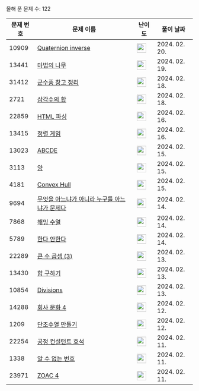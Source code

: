 올해 푼 문제 수: 122

| 문제 번호 | 문제 이름 | 난이도 | 풀이 날짜 |
| --- | --- | --- | --- |
| 10909 | [Quaternion inverse](https://www.acmicpc.net/problem/10909) | <img height="25px" width="25px=" src="https://static.solved.ac/tier_small/19.svg"/> | 2024. 02. 20.  |
| 13441 | [마법의 나무](https://www.acmicpc.net/problem/13441) | <img height="25px" width="25px=" src="https://static.solved.ac/tier_small/20.svg"/> | 2024. 02. 19.  |
| 31412 | [군수품 창고 정리](https://www.acmicpc.net/problem/31412) | <img height="25px" width="25px=" src="https://static.solved.ac/tier_small/16.svg"/> | 2024. 02. 18.  |
| 2721 | [삼각수의 합](https://www.acmicpc.net/problem/2721) | <img height="25px" width="25px=" src="https://static.solved.ac/tier_small/3.svg"/> | 2024. 02. 18.  |
| 22859 | [HTML 파싱](https://www.acmicpc.net/problem/22859) | <img height="25px" width="25px=" src="https://static.solved.ac/tier_small/13.svg"/> | 2024. 02. 16.  |
| 13415 | [정렬 게임](https://www.acmicpc.net/problem/13415) | <img height="25px" width="25px=" src="https://static.solved.ac/tier_small/15.svg"/> | 2024. 02. 16.  |
| 13023 | [ABCDE](https://www.acmicpc.net/problem/13023) | <img height="25px" width="25px=" src="https://static.solved.ac/tier_small/11.svg"/> | 2024. 02. 15.  |
| 3113 | [양](https://www.acmicpc.net/problem/3113) | <img height="25px" width="25px=" src="https://static.solved.ac/tier_small/16.svg"/> | 2024. 02. 15.  |
| 4181 | [Convex Hull](https://www.acmicpc.net/problem/4181) | <img height="25px" width="25px=" src="https://static.solved.ac/tier_small/17.svg"/> | 2024. 02. 15.  |
| 9694 | [무엇을 아느냐가 아니라 누구를 아느냐가 문제다](https://www.acmicpc.net/problem/9694) | <img height="25px" width="25px=" src="https://static.solved.ac/tier_small/13.svg"/> | 2024. 02. 14.  |
| 7868 | [해밍 수열](https://www.acmicpc.net/problem/7868) | <img height="25px" width="25px=" src="https://static.solved.ac/tier_small/11.svg"/> | 2024. 02. 14.  |
| 5789 | [한다 안한다](https://www.acmicpc.net/problem/5789) | <img height="25px" width="25px=" src="https://static.solved.ac/tier_small/3.svg"/> | 2024. 02. 14.  |
| 22289 | [큰 수 곱셈 (3)](https://www.acmicpc.net/problem/22289) | <img height="25px" width="25px=" src="https://static.solved.ac/tier_small/20.svg"/> | 2024. 02. 13.  |
| 13430 | [합 구하기](https://www.acmicpc.net/problem/13430) | <img height="25px" width="25px=" src="https://static.solved.ac/tier_small/16.svg"/> | 2024. 02. 13.  |
| 10854 | [Divisions](https://www.acmicpc.net/problem/10854) | <img height="25px" width="25px=" src="https://static.solved.ac/tier_small/21.svg"/> | 2024. 02. 13.  |
| 14288 | [회사 문화 4](https://www.acmicpc.net/problem/14288) | <img height="25px" width="25px=" src="https://static.solved.ac/tier_small/18.svg"/> | 2024. 02. 12.  |
| 1209 | [단조수열 만들기](https://www.acmicpc.net/problem/1209) | <img height="25px" width="25px=" src="https://static.solved.ac/tier_small/17.svg"/> | 2024. 02. 12.  |
| 22254 | [공정 컨설턴트 호석](https://www.acmicpc.net/problem/22254) | <img height="25px" width="25px=" src="https://static.solved.ac/tier_small/13.svg"/> | 2024. 02. 11.  |
| 1338 | [알 수 없는 번호](https://www.acmicpc.net/problem/1338) | <img height="25px" width="25px=" src="https://static.solved.ac/tier_small/12.svg"/> | 2024. 02. 11.  |
| 23971 | [ZOAC 4](https://www.acmicpc.net/problem/23971) | <img height="25px" width="25px=" src="https://static.solved.ac/tier_small/3.svg"/> | 2024. 02. 11.  |
